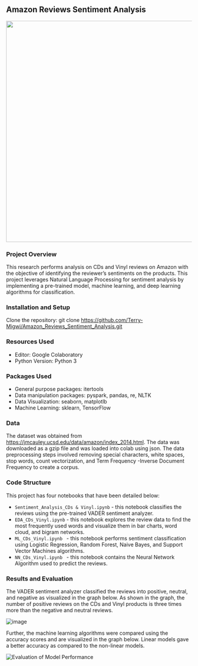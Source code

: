 ## Amazon Reviews Sentiment Analysis 

<img src = "https://github.com/Terry-Migwi/Amazon_Reviews_Sentiment_Analysis/assets/65303250/cfc6f422-81b8-40d5-a2fd-c98cf9283bc7" width = "600" height = "600">

### Project Overview
This research performs analysis on CDs and Vinyl reviews on Amazon with the objective of identifying the reviewer’s sentiments on the products. This project leverages Natural Language Processing for sentiment analysis by implementing a pre-trained model, machine learning, and deep learning algorithms for classification. 

### Installation and Setup
Clone the repository: git clone https://github.com/Terry-Migwi/Amazon_Reviews_Sentiment_Analysis.git

### Resources Used
* Editor: Google Colaboratory
* Python Version: Python 3

### Packages Used
* General purpose packages: itertools
* Data manipulation packages: pyspark, pandas, re, NLTK
* Data Visualization: seaborn, matplotlb
* Machine Learning: sklearn, TensorFlow

### Data
The dataset was obtained from https://jmcauley.ucsd.edu/data/amazon/index_2014.html. The data was downloaded as a gzip file and was loaded into colab using json. The data preprocessing steps involved removing special characters, white spaces, stop words, count vectorization, and Term Frequency -Inverse Document Frequency to create a corpus. 

### Code Structure
This project has four notebooks that have been detailed below:
* ```Sentiment_Analysis_CDs & Vinyl.ipynb``` - this notebook classifies the reviews using the pre-trained VADER sentiment analyzer.
* ```EDA_CDs_Vinyl.ipynb``` - this notebook explores the review data to find the most frequently used words and visualize them in bar charts, word cloud, and bigram networks.
* ```ML_CDs_Vinyl.ipynb ``` - this notebook performs sentiment classification using Logistic Regression, Random Forest, Naive Bayes, and Support Vector Machines algorithms.
* ```NN_CDs_Vinyl.ipynb ``` - this notebook contains the Neural Network Algorithm used to predict the reviews.

### Results and Evaluation
The VADER sentiment analyzer classified the reviews into positive, neutral, and negative as visualized in the graph below. As shown in the graph, the number of positive reviews on the CDs and Vinyl products is three times more than the negative and neutral reviews. 

![image](https://github.com/Terry-Migwi/Amazon_Reviews_Sentiment_Analysis/assets/65303250/1edec14a-32d0-4777-b9a2-63a8355c09c5)

Further, the machine learning algorithms were compared using the accuracy scores and are visualized in the graph below. Linear models gave a better accuracy as compared to the non-linear models. 

![Evaluation of Model Performance](https://github.com/Terry-Migwi/Amazon_Reviews_Sentiment_Analysis/assets/65303250/af12cdd4-2f55-4121-8a14-91e0ffe56950)


